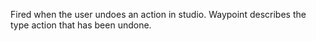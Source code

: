 Fired when the user undoes an action in studio. Waypoint describes the
type action that has been undone.